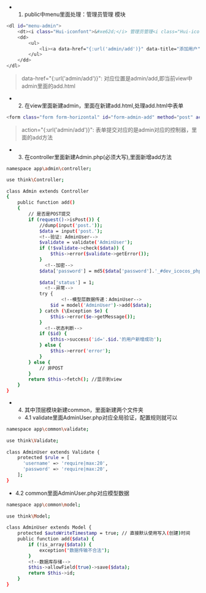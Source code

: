 + 1. public中menu里面处理：管理员管理 模块

```bash
<dl id="menu-admin">
	<dt><i class="Hui-iconfont">&#xe62d;</i> 管理员管理<i class="Hui-iconfont menu_dropdown-arrow">&#xe6d5;</i></dt>
	<dd>
		<ul>
			<li><a data-href="{:url('admin/add')}" data-title="添加用户" href="javascript:void(0)">添加用户</a></li>
		</ul>
	</dd>
</dl>
```

> data-href="{:url('admin/add')}": 对应位置是admin/add,即当前view中admin里面的add.html

+ 2. 在view里面新建admin，里面在新建add.html,处理add.html中表单

```bash
<form class="form form-horizontal" id="form-admin-add" method="post" action="{:url('admin/add')}">
```

> action="{:url('admin/add')}": 表单提交对应的是admin对应的控制器，里面的add方法
 
+ 3. 在controller里面新建Admin.php(必须大写),里面新增add方法
 
```bash
namespace app\admin\controller;

use think\Controller;
	
class Admin extends Controller
{
    public function add()
    {
        // 是否是POST提交
        if (request()->isPost()) {
            //dump(input('post.'));
            $data = input('post.');
            <!--验证: AdminUser-->
            $validate = validate('AdminUser');
            if (!$validate->check($data)) {
                $this->error($validate->getError());
            }
			  <!--加密-->
            $data['password'] = md5($data['password'].'_#dev_icocos_php');
            
            $data['status'] = 1;
			  <!--异常-->
            try {
            		<!--模型层数据传递：AdminUser-->
                $id = model('AdminUser')->add($data);
            } catch (\Exception $e) {
                $this->error($e->getMessage());
            }
			  <!--状态判断-->
            if ($id) {
                $this->success('id='.$id.'的用户新增成功');
            } else {
                $this->error('error');
            }
        } else {
            // 非POST
        }
        return $this->fetch(); //显示到view
    }
}
```

+ 4. 其中顶层模块新建common，里面新建两个文件夹
 
	+ 4.1 validate里面AdminUser.php对应全局验证，配置规则就可以

```bash
namespace app\common\validate;
	
use think\Validate;
	
class AdminUser extends Validate {
    protected $rule = [
      'username' => 'require|max:20',
      'password' => 'require|max:20',
    ];
}
```
+ 4.2 common里面AdminUser.php对应模型数据

```bash
namespace app\common\model;
	
use think\Model;
	
class AdminUser extends Model {
    protected $autoWriteTimestamp = true; // 直接默认使用写入(创建)时间
    public function add($data) {
        if (!is_array($data)) {
            exception("数据传输不合法");
        }
        <!--数据库存储-->
        $this->allowField(true)->save($data);
        return $this->id;
    }
}
```

